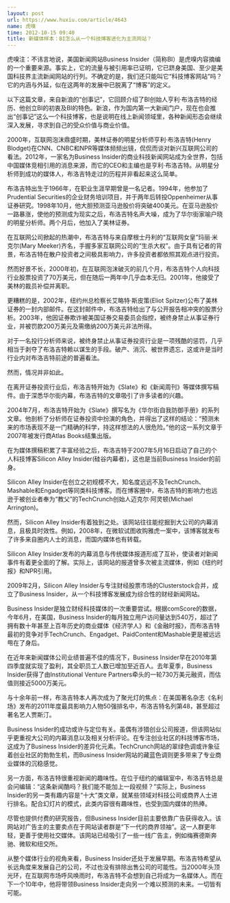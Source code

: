```yaml
---
layout: post
url: https://www.huxiu.com/article/4643
name: 虎嗅
time: 2012-10-15 09:40
title: 新媒体样本：BI怎么从一个科技博客进化为主流网站？
---
```

虎嗅注：不讳言地说，美国新闻网站Business Insider（简称BI）是虎嗅内容摘编的一个重要来源。事实上，它的流量与被引用率已证明，它已跻身美国、至少是美国科技界主流新闻网站的行列。不确定的是，我们还只能叫它“科技博客网站”吗？它的内涵与外延，似在这两年的发展中已脱离了“博客”的定义。

以下这篇文章，来自新浪的“创事记”，它回顾介绍了BI创始人亨利·布洛吉特的经历、他创立BI的初衷及BI的特色。新浪，作为国内第一大新闻门户，现在也会推出“创事记”这么一个科技博客，也是说明在线上新闻领域里，各种新闻形态会继续深入发展，寻求到自己的受众价值与商业价值。

2000年，互联网泡沫鼎盛时期，美林证券的明星分析师亨利·布洛吉特(Henry Blodget)在CNN、CNBC和NPR等媒体频频出镜，侃侃而谈对新兴互联网公司的看法。2012年，一家名为Business Insider的商业科技新闻网站成为全世界，包括中国媒体竞相引用的消息来源，而它的CEO和主编也是亨利·布洛吉特。从明星分析师到成功的媒体人，布洛吉特走过的历程并非看起来这么简单。

布洛吉特出生于1966年，在职业生涯早期曾是一名记者。1994年，他参加了Prudential Securities的企业财务培训项目，并于两年后转投Oppenheimer从事证券研究。1998年10月，他大胆预测亚马逊股价将突破400美元。在亚马逊股价一路暴涨，使他的预测成为现实之后，布洛吉特名声大噪，成为了华尔街家喻户晓的明星分析师。两个月后，他加入了美林证券。

在互联网公司掀起的热潮中，布洛吉特与来自摩根士丹利的“互联网女皇”玛丽·米克尔(Mary Meeker)齐名，手握多家互联网公司的“生杀大权”。由于具有记者的背景，布洛吉特在散户投资者之间极具影响力，许多投资者都依照其观点进行投资。

然而好景不长，2000年初，在互联网泡沫破灭的前几个月，布洛吉特个人向科技行业股票投资了70万美元，但在随后一两年中几乎血本无归。2001年，他接受了美林的裁员补偿并离职。

更糟糕的是，2002年，纽约州总检察长艾略特·斯皮策(Eliot Spitzer)公布了美林证券的一封内部邮件。在这封邮件中，布洛吉特给出了与公开报告相冲突的股票分析。2003年，他因证券欺诈被美国证券交易委员会指控，被终身禁止从事证券行业，并被罚款200万美元及需缴纳200万美元非法所得。

对于一名投行分析师来说，被终身禁止从事证券投资行业是一项残酷的惩罚，几乎相当于剥夺了布洛吉特赖以谋生的手段。破产、消沉、被世界遗忘，这或许是当时行业内对布洛吉特前途的普遍看法。

然而，情况并非如此。

在离开证券投资行业后，布洛吉特开始为《Slate》和《新闻周刊》等媒体撰写稿件。由于深悉华尔街内幕，布洛吉特的文章吸引了许多读者的兴趣。

2004年7月，布洛吉特开始为《Slate》撰写名为《华尔街自我防御手册》的系列文章。他剖析了分析师在证券投资中扮演的角色，并得出了这样的结论：“预测未来的市场表现不是一门精确的科学，持这样想法的人很危险。”他的这一系列文章于2007年被发行商Atlas Books结集出版。

在为媒体撰稿积累了丰富经验之后，布洛吉特于2007年5月16日启动了自己的个人科技博客Silicon Alley Insider(硅谷内幕者)，这也是当前Business Insider的前身。

Silicon Alley Insider在创立之初规模不大，知名度远远不及TechCrunch、Mashable和Engadget等同类科技博客。而在博客圈中，布洛吉特的影响力也远逊于被创业者奉为“教父”的TechCrunch创始人迈克尔·阿灵顿(Michael Arrington)。

然而，Silicon Alley Insider有着独到之处。该网站往往能挖掘到大公司的内幕消息，且极具时效性。例如，2008年，在微软试图收购雅虎一案中，该博客就发布了许多来自圈内人士的消息，而国内媒体也有转载。

Silicon Alley Insider发布的内幕消息与传统媒体报道形成了互补，使读者对新闻事件有着更全面的了解。实际上，该网站的报道曾多次被主流媒体，例如《纽约时报》和NPR引用。

2009年2月，Silicon Alley Insider与专注财经股票市场的Clusterstock合并，成立了Business Insider，从一个科技博客发展成为综合性的财经新闻网站。

Business Insider是独立财经科技媒体的一次重要尝试。根据comScore的数据，今年6月，在美国，Business Insider的每月独立用户访问量达到540万，超过了拥有数十年甚至上百年历史的商业媒体《经济学人》和《金融时报》，而布洛吉特最初的竞争对手TechCrunch、Engadget、PaidContent和Mashable更是被远远甩在了身后。

在近年来新闻媒体公司业绩普遍不佳的情况下，Business Insider早在2010年第四季度就实现了盈利，其全职员工人数已增加至近百人。去年夏季，Business Insider获得了由Institutional Venture Partners牵头的一轮730万美元融资，而估值则接近5000万美元。

与十余年前一样，布洛吉特本人再次成为了聚光灯的焦点：在美国著名杂志《名利场》发布的2011年度最具影响力人物50强排名中，布洛吉特名列第48，甚至超过著名艺人贾斯汀。

Business Insider的成功或许与定位有关。虽偶有涉猎创业公司报道，但该网站似乎更重视大公司的内幕消息以及相关分析评论。在专注创业社区的科技博客市场，这成为了Business Insider的差异化元素。TechCrunch网站的翠绿色调或许象征着创业社区的勃勃生机，而Business Insider网站的藏蓝色调则更多带来了专业商业媒体的沉稳感觉。

另一方面，布洛吉特很重视新闻的趣味性。在位于纽约的编辑室中，布洛吉特总是会问编辑：“这条新闻酷吗？我们能不能加上一段视频？”实际上，Business Insider的另一类有趣内容是“十大”类文章，就某些领域对科技公司或商界人士进行排名。配合幻灯片的模式，此类内容很有趣味性，也受到国内媒体的热捧。

尽管也提供付费的研究报告，但Business Insider目前主要依靠广告获得收入。该网站对广告主的主要卖点在于网站读者群是“下一代的商界领袖”。这一人群更年轻，更善于使用社交媒体。该网站已经吸引了一些一线广告主，例如梅赛德斯奔驰、微软和纽交所。

从整个媒体行业的视角来看，Business Insider还处于发展早期。布洛吉特希望从长远角度来发展自己的公司，不过也没有排除出售公司的可能性。当2000年头顶光环，在互联网市场呼风唤雨时，布洛吉特不会想到自己将成为一名媒体人。而在下一个10年中，他将带领Business Insider走向另一个难以预测的未来。一切皆有可能。

